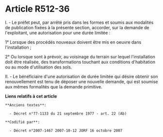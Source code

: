 # Article R512-36

I. - Le préfet peut, par arrêté pris dans les formes et soumis aux modalités de publication fixées à la présente section,
accorder, sur la demande de l'exploitant, une autorisation pour une durée limitée :

1° Lorsque des procédés nouveaux doivent être mis en oeuvre dans l'installation ;

2° Ou lorsque sont à prévoir, au voisinage du terrain sur lequel l'installation doit être réalisée, des transformations
touchant aux conditions d'habitation ou au mode d'utilisation des sols.

II. - Le bénéficiaire d'une autorisation de durée limitée qui désire obtenir son renouvellement est tenu de déposer une
nouvelle demande, qui est soumise aux mêmes formalités que la demande primitive.

**Liens relatifs à cet article**

	**Anciens textes**:

	  - Décret n°77-1133 du 21 septembre 1977 - art. 22 (Ab)

	**Codifié par**:

	  - Décret n°2007-1467 2007-10-12 JORF 16 octobre 2007

